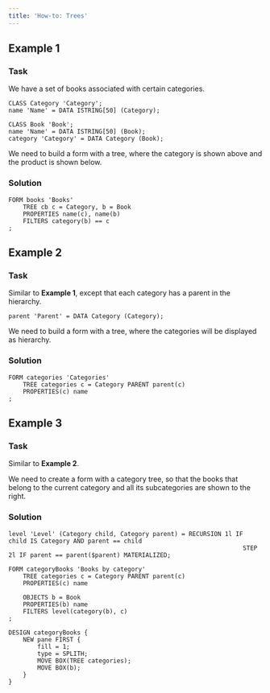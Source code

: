 ```yaml
---
title: 'How-to: Trees'
---
```


## Example 1

### Task

We have a set of books associated with certain categories.

```lsf
CLASS Category 'Category';
name 'Name' = DATA ISTRING[50] (Category);

CLASS Book 'Book';
name 'Name' = DATA ISTRING[50] (Book);
category 'Category' = DATA Category (Book);
```

We need to build a form with a tree, where the category is shown above and the product is shown below.

### Solution

```lsf
FORM books 'Books'
    TREE cb c = Category, b = Book
    PROPERTIES name(c), name(b)
    FILTERS category(b) == c
;
```

## Example 2

### Task

Similar to **Example 1**, except that each category has a parent in the hierarchy.

```lsf
parent 'Parent' = DATA Category (Category);
```

We need to build a form with a tree, where the categories will be displayed as hierarchy.

### Solution

```lsf
FORM categories 'Categories'
    TREE categories c = Category PARENT parent(c)
    PROPERTIES(c) name
;
```

## Example 3

### Task

Similar to **Example 2**.

We need to create a form with a category tree, so that the books that belong to the current category and all its subcategories are shown to the right.

### Solution

```lsf
level 'Level' (Category child, Category parent) = RECURSION 1l IF child IS Category AND parent == child
                                                                 STEP 2l IF parent == parent($parent) MATERIALIZED;

FORM categoryBooks 'Books by category'
    TREE categories c = Category PARENT parent(c)
    PROPERTIES(c) name

    OBJECTS b = Book
    PROPERTIES(b) name
    FILTERS level(category(b), c)
;

DESIGN categoryBooks {
    NEW pane FIRST {
        fill = 1;
        type = SPLITH;
        MOVE BOX(TREE categories);
        MOVE BOX(b);
    }
}
```
